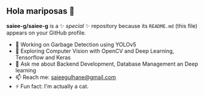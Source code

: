 ## Hola mariposas  👋


**saiee-g/saiee-g** is a ✨ _special_ ✨ repository because its `README.md` (this file) appears on your GitHub profile.


- 🔭 Working on Garbage Detection using YOLOv5
- 🌱 Exploring Computer Vision with OpenCV and Deep Learning, Tensorflow and Keras
- 💬 Ask me about Backend Development, Database Management an Deep learning
- 📫 Reach me: saieegulhane@gmail.com
- ⚡ Fun fact: I'm actually a cat.

